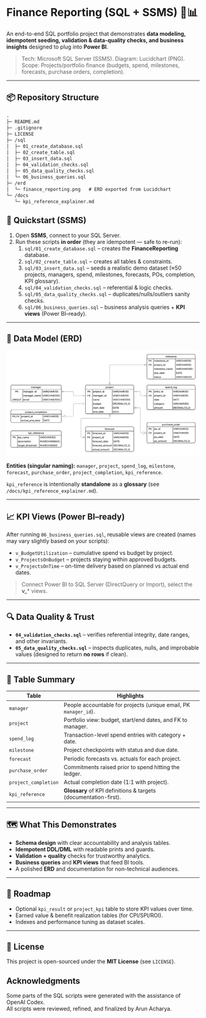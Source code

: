 # Finance Reporting (SQL + SSMS) 💼📊

An end-to-end SQL portfolio project that demonstrates **data modeling, idempotent seeding, validation & data-quality checks, and business insights** designed to plug into **Power BI**.

> Tech: Microsoft SQL Server (SSMS). Diagram: Lucidchart (PNG).  
> Scope: Projects/portfolio finance (budgets, spend, milestones, forecasts, purchase orders, completion).

---

## 📦 Repository Structure

```
.
├─ README.md
├─ .gitignore
├─ LICENSE
├─ /sql
│  ├─ 01_create_database.sql
│  ├─ 02_create_table.sql
│  ├─ 03_insert_data.sql
│  ├─ 04_validation_checks.sql
│  ├─ 05_data_quality_checks.sql
│  └─ 06_business_queries.sql
├─ /erd
│  └─ finance_reporting.png   # ERD exported from Lucidchart
└─ /docs
   └─ kpi_reference_explainer.md
```

## 🚀 Quickstart (SSMS)

1. Open **SSMS**, connect to your SQL Server.
2. Run these scripts **in order** (they are idempotent — safe to re-run):
   1. `sql/01_create_database.sql` – creates the **FinanceReporting** database.
   2. `sql/02_create_table.sql` – creates all tables & constraints.
   3. `sql/03_insert_data.sql` – seeds a realistic demo dataset (≈50 projects, managers, spend, milestones, forecasts, POs, completion, KPI glossary).
   4. `sql/04_validation_checks.sql` – referential & logic checks.
   5. `sql/05_data_quality_checks.sql` – duplicates/nulls/outliers sanity checks.
   6. `sql/06_business_queries.sql` – business analysis queries + **KPI views** (Power BI–ready).

---

## 🧩 Data Model (ERD)

![ERD](erd/finance_reporting.png)

**Entities (singular naming):** `manager`, `project`, `spend_log`, `milestone`, `forecast`, `purchase_order`, `project_completion`, `kpi_reference`.

`kpi_reference` is intentionally **standalone** as a **glossary** (see `/docs/kpi_reference_explainer.md`).

---

## 📈 KPI Views (Power BI–ready)

After running `06_business_queries.sql`, reusable views are created (names may vary slightly based on your scripts):

- `v_BudgetUtilization` – cumulative spend vs budget by project.
- `v_ProjectsOnBudget` – projects staying within approved budgets.
- `v_ProjectsOnTime` – on-time delivery based on planned vs actual end dates.

> Connect Power BI to SQL Server (DirectQuery or Import), select the **v_*** views.

---

## 🔍 Data Quality & Trust

- **`04_validation_checks.sql`** – verifies referential integrity, date ranges, and other invariants.
- **`05_data_quality_checks.sql`** – inspects duplicates, nulls, and improbable values (designed to return **no rows** if clean).

---

## 🧾 Table Summary

| Table | Highlights |
|------|------------|
| `manager` | People accountable for projects (unique email, PK `manager_id`). |
| `project` | Portfolio view: budget, start/end dates, and FK to manager. |
| `spend_log` | Transaction-level spend entries with category + date. |
| `milestone` | Project checkpoints with status and due date. |
| `forecast` | Periodic forecasts vs. actuals for each project. |
| `purchase_order` | Commitments raised prior to spend hitting the ledger. |
| `project_completion` | Actual completion date (1:1 with project). |
| `kpi_reference` | **Glossary** of KPI definitions & targets (documentation-first). |

---

## 🗺️ What This Demonstrates

- **Schema design** with clear accountability and analysis tables.  
- **Idempotent DDL/DML** with readable prints and guards.  
- **Validation + quality** checks for trustworthy analytics.  
- **Business queries** and **KPI views** that feed BI tools.  
- A polished **ERD** and documentation for non-technical audiences.

---

## 🧭 Roadmap

- Optional `kpi_result` or `project_kpi` table to store KPI values over time.
- Earned value & benefit realization tables (for CPI/SPI/ROI).
- Indexes and performance tuning as dataset scales.

---

## 📜 License

This project is open-sourced under the **MIT License** (see `LICENSE`).

## Acknowledgments
Some parts of the SQL scripts were generated with the assistance of OpenAI Codex.  
All scripts were reviewed, refined, and finalized by Arun Acharya.


